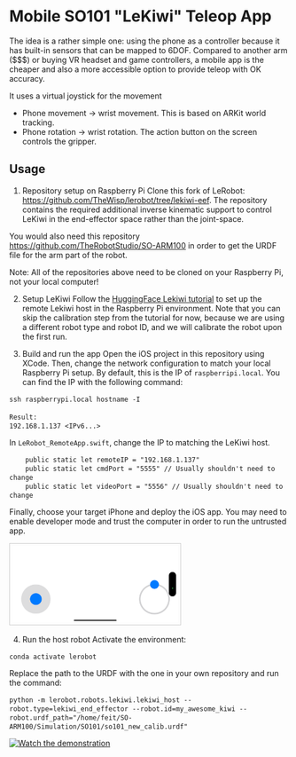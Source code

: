 # Mobile SO101 "LeKiwi" Teleop App

The idea is a rather simple one: using the phone as a controller because it has built-in sensors that can be mapped to 6DOF.
Compared to another arm ($$$) or buying VR headset and game controllers, a mobile app is the cheaper and also a more accessible option to provide teleop with OK accuracy. 

It uses a virtual joystick for the movement

- Phone movement -> wrist movement. This is based on ARKit world tracking.
- Phone rotation -> wrist rotation.
The action button on the screen controls the gripper.

## Usage

1. Repository setup on Raspberry Pi
Clone this fork of LeRobot: https://github.com/TheWisp/lerobot/tree/lekiwi-eef. The repository contains the required additional inverse kinematic support to control LeKiwi in the end-effector space rather than the joint-space.

You would also need this repository https://github.com/TheRobotStudio/SO-ARM100 in order to get the URDF file for the arm part of the robot.

Note: All of the repositories above need to be cloned on your Raspberry Pi, not your local computer!

2. Setup LeKiwi
Follow the [HuggingFace Lekiwi tutorial](https://huggingface.co/docs/lerobot/lekiwi) to set up the remote Lekiwi host in the Raspberry Pi environment. Note that you can skip the calibration step from the tutorial for now, because we are using a different robot type and robot ID, and we will calibrate the robot upon the first run.

3. Build and run the app
Open the iOS project in this repository using XCode. Then, change the network configuration to match your local Raspberry Pi setup. By default, this is the IP of `raspberripi.local`. You can find the IP with the following command:

```
ssh raspberrypi.local hostname -I

Result:
192.168.1.137 <IPv6...>
```

In `LeRobot_RemoteApp.swift`, change the IP to matching the LeKiwi host.
```
    public static let remoteIP = "192.168.1.137"
    public static let cmdPort = "5555" // Usually shouldn't need to change
    public static let videoPort = "5556" // Usually shouldn't need to change
```

Finally, choose your target iPhone and deploy the iOS app. You may need to enable developer mode and trust the computer in order to run the untrusted app.

<img src="IMG_6147.PNG" alt="App preview" width="300" style="border: 1px solid #ccc; padding: 4px;">

4. Run the host robot
Activate the environment:
```
conda activate lerobot
```

Replace the path to the URDF with the one in your own repository and run the command:
```
python -m lerobot.robots.lekiwi.lekiwi_host --robot.type=lekiwi_end_effector --robot.id=my_awesome_kiwi --robot.urdf_path="/home/feit/SO-ARM100/Simulation/SO101/so101_new_calib.urdf"
```

[![Watch the demonstration](https://img.youtube.com/vi/C6dTzj1iSk4/0.jpg)](https://youtube.com/shorts/C6dTzj1iSk4?feature=share)


